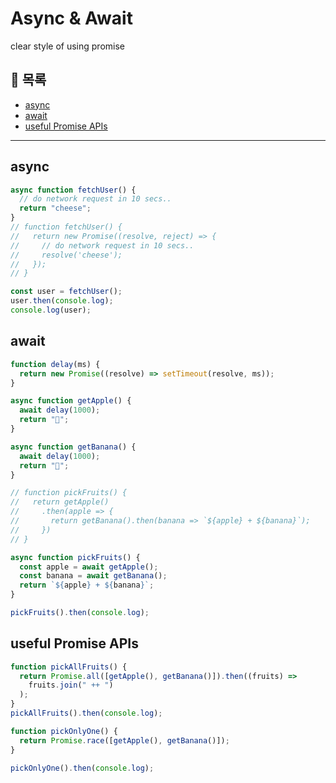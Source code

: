 # Async & Await

clear style of using promise

## 📖 목록

- [async](#async)
- [await](#await)
- [useful Promise APIs](#useful-promise-apis)

---

## async

```js
async function fetchUser() {
  // do network request in 10 secs..
  return "cheese";
}
// function fetchUser() {
//   return new Promise((resolve, reject) => {
//     // do network request in 10 secs..
//     resolve('cheese');
//   });
// }

const user = fetchUser();
user.then(console.log);
console.log(user);
```

## await

```js
function delay(ms) {
  return new Promise((resolve) => setTimeout(resolve, ms));
}

async function getApple() {
  await delay(1000);
  return "🍎";
}

async function getBanana() {
  await delay(1000);
  return "🍌";
}

// function pickFruits() {
//   return getApple()
//     .then(apple => {
//       return getBanana().then(banana => `${apple} + ${banana}`);
//     })
// }

async function pickFruits() {
  const apple = await getApple();
  const banana = await getBanana();
  return `${apple} + ${banana}`;
}

pickFruits().then(console.log);
```

## useful Promise APIs

```js
function pickAllFruits() {
  return Promise.all([getApple(), getBanana()]).then((fruits) =>
    fruits.join(" ++ ")
  );
}
pickAllFruits().then(console.log);

function pickOnlyOne() {
  return Promise.race([getApple(), getBanana()]);
}

pickOnlyOne().then(console.log);
```
